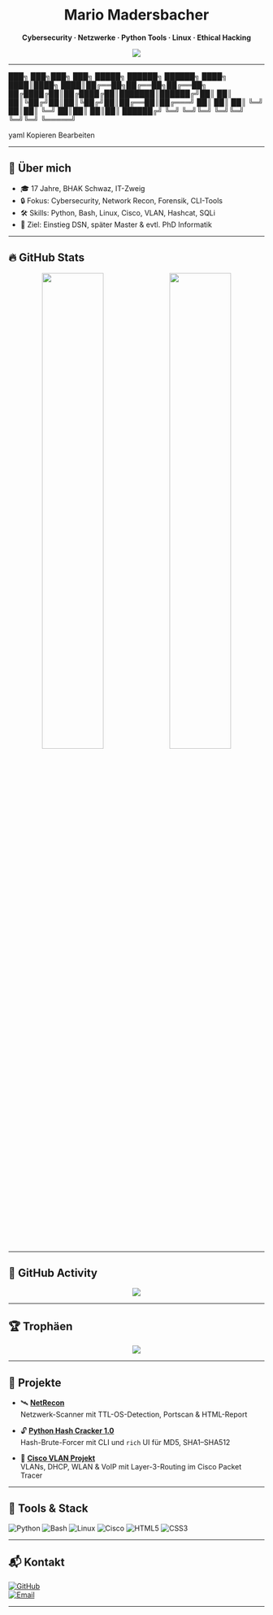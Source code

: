 <!-- README.md für mmadersbacher -->

<h1 align="center">Mario Madersbacher</h1>
<p align="center"><b>Cybersecurity · Netzwerke · Python Tools · Linux · Ethical Hacking</b></p>

<p align="center">
  <img src="https://github-profile-summary-cards.vercel.app/api/cards/profile-details?username=mmadersbacher&theme=github_dark" />
</p>

---

███╗ ███╗███╗ ███╗ █████╗ ██████╗ ██████╗
████╗ ████║████╗ ████║██╔══██╗██╔══██╗██╔══██╗
██╔████╔██║██╔████╔██║███████║██████╔╝██║ ██║
██║╚██╔╝██║██║╚██╔╝██║██╔══██║██╔═══╝ ██║ ██║
██║ ╚═╝ ██║██║ ╚═╝ ██║██║ ██║██║ ██████╔╝
╚═╝ ╚═╝╚═╝ ╚═╝╚═╝ ╚═╝╚═╝ ╚═════╝

yaml
Kopieren
Bearbeiten

---

## 🧠 Über mich

- 🎓 17 Jahre, BHAK Schwaz, IT-Zweig
- 🔒 Fokus: Cybersecurity, Network Recon, Forensik, CLI-Tools
- 🛠️ Skills: Python, Bash, Linux, Cisco, VLAN, Hashcat, SQLi
- 🧠 Ziel: Einstieg DSN, später Master & evtl. PhD Informatik

---

## 🔥 GitHub Stats

<p align="center">
  <img src="https://github-readme-stats.vercel.app/api?username=mmadersbacher&show_icons=true&theme=github_dark&include_all_commits=true&hide=contribs" width="49%"/>
  <img src="https://github-readme-stats.vercel.app/api/top-langs/?username=mmadersbacher&layout=compact&theme=github_dark" width="49%"/>
</p>

---

## 🧿 GitHub Activity

<p align="center">
  <img src="https://github-readme-activity-graph.vercel.app/graph?username=mmadersbacher&theme=github-dark" />
</p>

---

## 🏆 Trophäen

<p align="center">
  <img src="https://github-profile-trophy.vercel.app/?username=mmadersbacher&theme=darkhub&no-frame=true&row=1&column=7" />
</p>

---

## 🚀 Projekte

- 🛰️ **[NetRecon](https://github.com/mmadersbacher/netrecon)**  
  Netzwerk-Scanner mit TTL-OS-Detection, Portscan & HTML-Report

- 🔓 **[Python Hash Cracker 1.0](https://github.com/mmadersbacher/python-hash-cracker)**  
  Hash-Brute-Forcer mit CLI und `rich` UI für MD5, SHA1–SHA512

- 🧠 **[Cisco VLAN Projekt](https://github.com/mmadersbacher/cisco-vlan-projekt)**  
  VLANs, DHCP, WLAN & VoIP mit Layer-3-Routing im Cisco Packet Tracer

---

## 🧰 Tools & Stack

![Python](https://img.shields.io/badge/-Python-05122A?style=flat&logo=python)
![Bash](https://img.shields.io/badge/-Bash-121011?style=flat&logo=gnu-bash)
![Linux](https://img.shields.io/badge/-Linux-FCC624?style=flat&logo=linux)
![Cisco](https://img.shields.io/badge/-Cisco-1BA0D7?style=flat&logo=cisco)
![HTML5](https://img.shields.io/badge/-HTML5-E34F26?style=flat&logo=html5)
![CSS3](https://img.shields.io/badge/-CSS3-1572B6?style=flat&logo=css3)

---

## 📬 Kontakt

[![GitHub](https://img.shields.io/badge/GitHub-mmadersbacher-black?style=flat&logo=github)](https://github.com/mmadersbacher)  
[![Email](https://img.shields.io/badge/Mail-mario.madersbacher.2008@gmail.com-red?style=flat&logo=gmail)](mailto:mario.madersbacher.2008@gmail.com)

---

